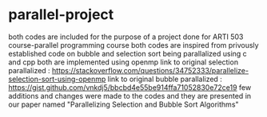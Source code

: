 # parallel-project
both codes are included for the purpose of a project done for ARTI 503 course-parallel programming course
both codes are inspired from privously established code on bubble and selection sort being parallalized using c and cpp
both are implemented using openmp
link to original selection parallalized : https://stackoverflow.com/questions/34752333/parallelize-selection-sort-using-openmp 
link to original bubble parallalized : https://gist.github.com/vnkdj5/bbcbd4e55be914ffa71052830e72ce19
few additions and changes were made to the codes and they are presented in our paper named "Parallelizing Selection and Bubble Sort Algorithms"
